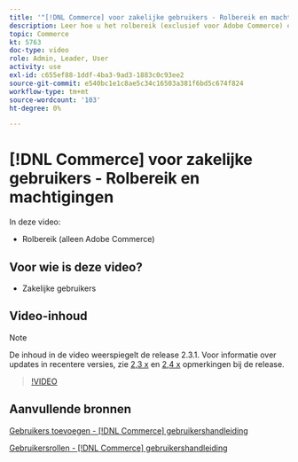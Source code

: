 ```yaml
---
title: '"[!DNL Commerce] voor zakelijke gebruikers - Rolbereik en machtigingen"'
description: Leer hoe u het rolbereik (exclusief voor Adobe Commerce) en de bijbehorende machtigingen per site of winkel definieert.
topic: Commerce
kt: 5763
doc-type: video
role: Admin, Leader, User
activity: use
exl-id: c655ef88-1ddf-4ba3-9ad3-1883c0c93ee2
source-git-commit: e540bc1e1c8ae5c34c16503a381f6bd5c674f824
workflow-type: tm+mt
source-wordcount: '103'
ht-degree: 0%

---
```


# [!DNL Commerce] voor zakelijke gebruikers - Rolbereik en machtigingen

In deze video:

- Rolbereik (alleen Adobe Commerce)

## Voor wie is deze video?

- Zakelijke gebruikers

## Video-inhoud

>[!NOTE]
>
>De inhoud in de video weerspiegelt de release 2.3.1. Voor informatie over updates in recentere versies, zie [ 2,3 x](https://devdocs.magento.com/guides/v2.3/release-notes/bk-release-notes.html) en [2,4 x](https://devdocs.magento.com/guides/v2.4/release-notes/bk-release-notes.html) opmerkingen bij de release.

>[!VIDEO](https://video.tv.adobe.com/v/35948?quality=12&learn=on)

## Aanvullende bronnen

[Gebruikers toevoegen - [!DNL Commerce] gebruikershandleiding](https://docs.magento.com/user-guide/system/permissions-users-all.html)

[Gebruikersrollen - [!DNL Commerce] gebruikershandleiding](https://docs.magento.com/user-guide/system/permissions-user-roles.html)
